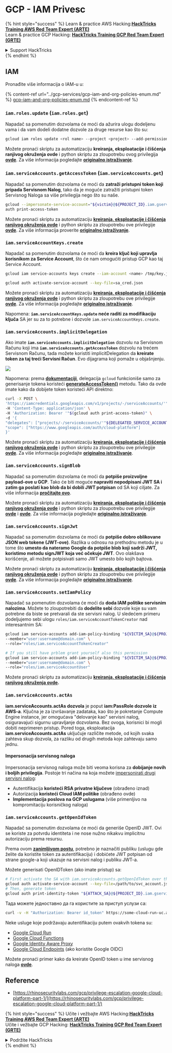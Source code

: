 # GCP - IAM Privesc

{% hint style="success" %}
Learn & practice AWS Hacking:<img src="../../../.gitbook/assets/image (1).png" alt="" data-size="line">[**HackTricks Training AWS Red Team Expert (ARTE)**](https://training.hacktricks.xyz/courses/arte)<img src="../../../.gitbook/assets/image (1).png" alt="" data-size="line">\
Learn & practice GCP Hacking: <img src="../../../.gitbook/assets/image (2).png" alt="" data-size="line">[**HackTricks Training GCP Red Team Expert (GRTE)**<img src="../../../.gitbook/assets/image (2).png" alt="" data-size="line">](https://training.hacktricks.xyz/courses/grte)

<details>

<summary>Support HackTricks</summary>

* Check the [**subscription plans**](https://github.com/sponsors/carlospolop)!
* **Join the** 💬 [**Discord group**](https://discord.gg/hRep4RUj7f) or the [**telegram group**](https://t.me/peass) or **follow** us on **Twitter** 🐦 [**@hacktricks\_live**](https://twitter.com/hacktricks\_live)**.**
* **Share hacking tricks by submitting PRs to the** [**HackTricks**](https://github.com/carlospolop/hacktricks) and [**HackTricks Cloud**](https://github.com/carlospolop/hacktricks-cloud) github repos.

</details>
{% endhint %}

## IAM

Pronađite više informacija o IAM-u u:

{% content-ref url="../gcp-services/gcp-iam-and-org-policies-enum.md" %}
[gcp-iam-and-org-policies-enum.md](../gcp-services/gcp-iam-and-org-policies-enum.md)
{% endcontent-ref %}

### `iam.roles.update` (`iam.roles.get`)

Napadač sa pomenutim dozvolama će moći da ažurira ulogu dodeljenu vama i da vam dodeli dodatne dozvole za druge resurse kao što su:
```bash
gcloud iam roles update <rol name> --project <project> --add-permissions <permission>
```
Možete pronaći skriptu za automatizaciju **kreiranja, eksploatacije i čišćenja ranjivog okruženja ovde** i python skriptu za zloupotrebu ovog privilegija [**ovde**](https://github.com/RhinoSecurityLabs/GCP-IAM-Privilege-Escalation/blob/master/ExploitScripts/iam.roles.update.py). Za više informacija pogledajte [**originalno istraživanje**](https://rhinosecuritylabs.com/gcp/privilege-escalation-google-cloud-platform-part-1/).

### `iam.serviceAccounts.getAccessToken` (`iam.serviceAccounts.get`)

Napadač sa pomenutim dozvolama će moći da **zatraži pristupni token koji pripada Servisnom Nalog**, tako da je moguće zatražiti pristupni token Servisnog Naloga sa više privilegija nego što su naše.
```bash
gcloud --impersonate-service-account="${victim}@${PROJECT_ID}.iam.gserviceaccount.com" \
auth print-access-token
```
Možete pronaći skriptu za automatizaciju [**kreiranja, eksploatacije i čišćenja ranjivog okruženja ovde**](https://github.com/carlospolop/gcp\_privesc\_scripts/blob/main/tests/4-iam.serviceAccounts.getAccessToken.sh) i python skriptu za zloupotrebu ove privilegije [**ovde**](https://github.com/RhinoSecurityLabs/GCP-IAM-Privilege-Escalation/blob/master/ExploitScripts/iam.serviceAccounts.getAccessToken.py). Za više informacija proverite [**originalno istraživanje**](https://rhinosecuritylabs.com/gcp/privilege-escalation-google-cloud-platform-part-1/).

### `iam.serviceAccountKeys.create`

Napadač sa pomenutim dozvolama će moći da **kreira ključ koji upravlja korisnikom za Service Account**, što će nam omogućiti pristup GCP kao taj Service Account.
```bash
gcloud iam service-accounts keys create --iam-account <name> /tmp/key.json

gcloud auth activate-service-account --key-file=sa_cred.json
```
Možete pronaći skriptu za automatizaciju [**kreiranja, eksploatacije i čišćenja ranjivog okruženja ovde**](https://github.com/carlospolop/gcp\_privesc\_scripts/blob/main/tests/3-iam.serviceAccountKeys.create.sh) i python skriptu za zloupotrebu ove privilegije [**ovde**](https://github.com/RhinoSecurityLabs/GCP-IAM-Privilege-Escalation/blob/master/ExploitScripts/iam.serviceAccountKeys.create.py). Za više informacija pogledajte [**originalno istraživanje**](https://rhinosecuritylabs.com/gcp/privilege-escalation-google-cloud-platform-part-1/).

Napomena: **`iam.serviceAccountKeys.update` neće raditi za modifikaciju ključa** SA jer su za to potrebne i dozvole `iam.serviceAccountKeys.create`.

### `iam.serviceAccounts.implicitDelegation`

Ako imate **`iam.serviceAccounts.implicitDelegation`** dozvolu na Servisnom Računu koji ima **`iam.serviceAccounts.getAccessToken`** dozvolu na trećem Servisnom Računu, tada možete koristiti implicitDelegation da **kreirate token za taj treći Servisni Račun**. Evo dijagrama koji pomaže u objašnjenju.

![](https://rhinosecuritylabs.com/wp-content/uploads/2020/04/image2-500x493.png)

Napomena: prema [**dokumentaciji**](https://cloud.google.com/iam/docs/understanding-service-accounts), delegacija `gcloud` funkcioniše samo za generisanje tokena koristeći [**generateAccessToken()**](https://cloud.google.com/iam/credentials/reference/rest/v1/projects.serviceAccounts/generateAccessToken) metodu. Tako da ovde imate kako da dobijete token koristeći API direktno:
```bash
curl -X POST \
'https://iamcredentials.googleapis.com/v1/projects/-/serviceAccounts/'"${TARGET_SERVICE_ACCOUNT}"':generateAccessToken' \
-H 'Content-Type: application/json' \
-H 'Authorization: Bearer '"$(gcloud auth print-access-token)" \
-d '{
"delegates": ["projects/-/serviceAccounts/'"${DELEGATED_SERVICE_ACCOUNT}"'"],
"scope": ["https://www.googleapis.com/auth/cloud-platform"]
}'
```
Možete pronaći skriptu za automatizaciju [**kreiranja, eksploatacije i čišćenja ranjivog okruženja ovde**](https://github.com/carlospolop/gcp\_privesc\_scripts/blob/main/tests/5-iam.serviceAccounts.implicitDelegation.sh) i python skriptu za zloupotrebu ove privilegije [**ovde**](https://github.com/RhinoSecurityLabs/GCP-IAM-Privilege-Escalation/blob/master/ExploitScripts/iam.serviceAccounts.implicitDelegation.py). Za više informacija pogledajte [**originalno istraživanje**](https://rhinosecuritylabs.com/gcp/privilege-escalation-google-cloud-platform-part-1/).

### `iam.serviceAccounts.signBlob`

Napadač sa pomenutim dozvolama će moći da **potpiše proizvoljne payload-ove u GCP**. Tako će biti moguće **napraviti nepodpisani JWT SA i zatim ga poslati kao blob da bi dobili JWT potpisan** od SA koji ciljate. Za više informacija [**pročitajte ovo**](https://medium.com/google-cloud/using-serviceaccountactor-iam-role-for-account-impersonation-on-google-cloud-platform-a9e7118480ed).

Možete pronaći skriptu za automatizaciju [**kreiranja, eksploatacije i čišćenja ranjivog okruženja ovde**](https://github.com/carlospolop/gcp\_privesc\_scripts/blob/main/tests/6-iam.serviceAccounts.signBlob.sh) i python skriptu za zloupotrebu ove privilegije [**ovde**](https://github.com/RhinoSecurityLabs/GCP-IAM-Privilege-Escalation/blob/master/ExploitScripts/iam.serviceAccounts.signBlob-accessToken.py) i [**ovde**](https://github.com/RhinoSecurityLabs/GCP-IAM-Privilege-Escalation/blob/master/ExploitScripts/iam.serviceAccounts.signBlob-gcsSignedUrl.py). Za više informacija pogledajte [**originalno istraživanje**](https://rhinosecuritylabs.com/gcp/privilege-escalation-google-cloud-platform-part-1/).

### `iam.serviceAccounts.signJwt`

Napadač sa pomenutim dozvolama će moći da **potpiše dobro oblikovane JSON web tokene (JWT-ove)**. Razlika u odnosu na prethodnu metodu je u tome što **umesto da nateramo Google da potpiše blob koji sadrži JWT, koristimo metodu signJWT koja već očekuje JWT**. Ovo olakšava korišćenje, ali možete potpisivati samo JWT umesto bilo kojih bajtova.

Možete pronaći skriptu za automatizaciju [**kreiranja, eksploatacije i čišćenja ranjivog okruženja ovde**](https://github.com/carlospolop/gcp\_privesc\_scripts/blob/main/tests/7-iam.serviceAccounts.signJWT.sh) i python skriptu za zloupotrebu ove privilegije [**ovde**](https://github.com/RhinoSecurityLabs/GCP-IAM-Privilege-Escalation/blob/master/ExploitScripts/iam.serviceAccounts.signJWT.py). Za više informacija pogledajte [**originalno istraživanje**](https://rhinosecuritylabs.com/gcp/privilege-escalation-google-cloud-platform-part-1/).

### `iam.serviceAccounts.setIamPolicy` <a href="#iam.serviceaccounts.setiampolicy" id="iam.serviceaccounts.setiampolicy"></a>

Napadač sa pomenutim dozvolama će moći da **doda IAM politike servisnim nalozima**. Možete to zloupotrebiti da **dodelite sebi** dozvole koje su vam potrebne da biste se pretvarali da ste servisni nalog. U sledećem primeru dodeljujemo sebi ulogu `roles/iam.serviceAccountTokenCreator` nad interesantnim SA:
```bash
gcloud iam service-accounts add-iam-policy-binding "${VICTIM_SA}@${PROJECT_ID}.iam.gserviceaccount.com" \
--member="user:username@domain.com" \
--role="roles/iam.serviceAccountTokenCreator"

# If you still have prblem grant yourself also this permission
gcloud iam service-accounts add-iam-policy-binding "${VICTIM_SA}@${PROJECT_ID}.iam.gserviceaccount.com" \ \
--member="user:username@domain.com" \
--role="roles/iam.serviceAccountUser"
```
Možete pronaći skriptu za automatizaciju [**kreiranja, eksploatacije i čišćenja ranjivog okruženja ovde**](https://github.com/carlospolop/gcp\_privesc\_scripts/blob/main/tests/d-iam.serviceAccounts.setIamPolicy.sh)**.**

### `iam.serviceAccounts.actAs`

**iam.serviceAccounts.actAs dozvola** je poput **iam:PassRole dozvole iz AWS-a**. Ključna je za izvršavanje zadataka, kao što je pokretanje Compute Engine instance, jer omogućava "delovanje kao" servisni nalog, osiguravajući sigurnu upravljanje dozvolama. Bez ovoga, korisnici bi mogli dobiti neprimeren pristup. Pored toga, eksploatacija **iam.serviceAccounts.actAs** uključuje različite metode, od kojih svaka zahteva skup dozvola, za razliku od drugih metoda koje zahtevaju samo jednu.

#### Impersonacija servisnog naloga <a href="#service-account-impersonation" id="service-account-impersonation"></a>

Impersonacija servisnog naloga može biti veoma korisna za **dobijanje novih i boljih privilegija**. Postoje tri načina na koja možete [impersonirati drugi servisni nalog](https://cloud.google.com/iam/docs/understanding-service-accounts#impersonating\_a\_service\_account):

* Autentifikacija **koristeći RSA privatne ključeve** (obrađeno iznad)
* Autorizacija **koristeći Cloud IAM politike** (obrađeno ovde)
* **Implementacija poslova na GCP uslugama** (više primenljivo na kompromitaciju korisničkog naloga)

### `iam.serviceAccounts.getOpenIdToken`

Napadač sa pomenutim dozvolama će moći da generiše OpenID JWT. Ovi se koriste za potvrdu identiteta i ne nose nužno nikakvu implicitnu autorizaciju prema resursu.

Prema ovom [**zanimljivom postu**](https://medium.com/google-cloud/authenticating-using-google-openid-connect-tokens-e7675051213b), potrebno je naznačiti publiku (uslugu gde želite da koristite token za autentifikaciju) i dobićete JWT potpisan od strane google-a koji ukazuje na servisni nalog i publiku JWT-a.

Možete generisati OpenIDToken (ako imate pristup) sa:
```bash
# First activate the SA with iam.serviceAccounts.getOpenIdToken over the other SA
gcloud auth activate-service-account --key-file=/path/to/svc_account.json
# Then, generate token
gcloud auth print-identity-token "${ATTACK_SA}@${PROJECT_ID}.iam.gserviceaccount.com" --audiences=https://example.com
```
Тада можете једноставно да га користите за приступ услузи са:
```bash
curl -v -H "Authorization: Bearer id_token" https://some-cloud-run-uc.a.run.app
```
Neke usluge koje podržavaju autentifikaciju putem ovakvih tokena su:

* [Google Cloud Run](https://cloud.google.com/run/)
* [Google Cloud Functions](https://cloud.google.com/functions/docs/)
* [Google Identity Aware Proxy](https://cloud.google.com/iap/docs/authentication-howto)
* [Google Cloud Endpoints](https://cloud.google.com/endpoints/docs/openapi/authenticating-users-google-id) (ako koristite Google OIDC)

Možete pronaći primer kako da kreirate OpenID token u ime servisnog naloga [**ovde**](https://github.com/carlospolop-forks/GCP-IAM-Privilege-Escalation/blob/master/ExploitScripts/iam.serviceAccounts.getOpenIdToken.py).

## Reference

* [https://rhinosecuritylabs.com/gcp/privilege-escalation-google-cloud-platform-part-1/](https://rhinosecuritylabs.com/gcp/privilege-escalation-google-cloud-platform-part-1/)

{% hint style="success" %}
Učite i vežbajte AWS Hacking:<img src="../../../.gitbook/assets/image (1).png" alt="" data-size="line">[**HackTricks Training AWS Red Team Expert (ARTE)**](https://training.hacktricks.xyz/courses/arte)<img src="../../../.gitbook/assets/image (1).png" alt="" data-size="line">\
Učite i vežbajte GCP Hacking: <img src="../../../.gitbook/assets/image (2).png" alt="" data-size="line">[**HackTricks Training GCP Red Team Expert (GRTE)**<img src="../../../.gitbook/assets/image (2).png" alt="" data-size="line">](https://training.hacktricks.xyz/courses/grte)

<details>

<summary>Podržite HackTricks</summary>

* Proverite [**planove pretplate**](https://github.com/sponsors/carlospolop)!
* **Pridružite se** 💬 [**Discord grupi**](https://discord.gg/hRep4RUj7f) ili [**telegram grupi**](https://t.me/peass) ili **pratite** nas na **Twitteru** 🐦 [**@hacktricks\_live**](https://twitter.com/hacktricks\_live)**.**
* **Podelite hakerske trikove slanjem PR-ova na** [**HackTricks**](https://github.com/carlospolop/hacktricks) i [**HackTricks Cloud**](https://github.com/carlospolop/hacktricks-cloud) github repozitorijume.

</details>
{% endhint %}
